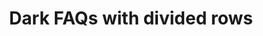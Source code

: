 ---
title: Dark FAQs with divided rows
category: Marketing
paid: true
isActive: true
ltr: {"vue":{"vueCss":[],"vueTail":[]},"preview":"function App() {\n\n    const faqsList = [\n        {\n            q: \"What are some random questions to ask?\",\n            a: \"That's exactly the reason we created this random question generator. There are hundreds of random questions to choose from so you're able to find the perfect random question.\"\n        },\n        {\n            q: \"Do you include common questions?\",\n            a: \"This generator doesn't include most common questions. The thought is that you can come up with common questions on your own so most of the questions in this generator.\"\n        },\n        {\n            q: \"Can I use this for 21 questions?\",\n            a: \"Yes! there are two ways that you can use this question generator depending on what you're after. You can indicate that you want 21 questions generated.\"\n        },\n        {\n            q: \"Are these questions for girls or for boys?\",\n            a: \"The questions in this generator are gender neutral and can be used to ask either male of females (or any other gender the person identifies with).\"\n        },\n        {\n            q: \"What do you wish you had more talent doing?\",\n            a: \"If you've been searching for a way to get random questions, you've landed on the correct webpage. We created the Random Question Generator to ask you as many random questions as your heart desires.\"\n        }\n    ]\n\n    return (\n        <section className='py-14 bg-gray-800'>\n            <div className=\"max-w-screen-xl mx-auto px-4 gap-12 md:flex md:px-8\">\n                <div className='flex-1'>\n                    <div className=\"max-w-lg\">\n                        <h3 className='font-semibold text-cyan-400'>\n                            Frequently asked questions\n                        </h3>\n                        <p className='mt-3 text-white text-3xl font-extrabold sm:text-4xl'>\n                            All information you need to know\n                        </p>\n                    </div>\n                </div>\n                <div className='flex-1 mt-12 md:mt-0'>\n                    <ul className='space-y-4 divide-y divide-gray-700'>\n                        {faqsList.map((item, idx) => (\n                            <li\n                                className=\"py-5\"\n                                key={idx}>\n                                <summary\n                                    className=\"flex items-center justify-between font-semibold text-gray-200\">\n                                    {item.q}\n                                </summary>\n                                <p\n                                    dangerouslySetInnerHTML={{ __html: item.a }}\n                                    className='mt-3 text-gray-300 leading-relaxed'>\n                                </p>\n                            </li>\n                        ))}\n                    </ul>\n                </div>\n            </div>\n        </section>\n    );\n};","react":{"jsxCss":[],"jsxTail":[{"code":"export default () => {\n\n    const faqsList = [\n        {\n            q: \"What are some random questions to ask?\",\n            a: \"That's exactly the reason we created this random question generator. There are hundreds of random questions to choose from so you're able to find the perfect random question.\"\n        },\n        {\n            q: \"Do you include common questions?\",\n            a: \"This generator doesn't include most common questions. The thought is that you can come up with common questions on your own so most of the questions in this generator.\"\n        },\n        {\n            q: \"Can I use this for 21 questions?\",\n            a: \"Yes! there are two ways that you can use this question generator depending on what you're after. You can indicate that you want 21 questions generated.\"\n        },\n        {\n            q: \"Are these questions for girls or for boys?\",\n            a: \"The questions in this generator are gender neutral and can be used to ask either male of females (or any other gender the person identifies with).\"\n        },\n        {\n            q: \"What do you wish you had more talent doing?\",\n            a: \"If you've been searching for a way to get random questions, you've landed on the correct webpage. We created the Random Question Generator to ask you as many random questions as your heart desires.\"\n        }\n    ]\n\n    return (\n        <section className='py-14 bg-gray-800'>\n            <div className=\"max-w-screen-xl mx-auto px-4 gap-12 md:flex md:px-8\">\n                <div className='flex-1'>\n                    <div className=\"max-w-lg\">\n                        <h3 className='font-semibold text-cyan-400'>\n                            Frequently asked questions\n                        </h3>\n                        <p className='mt-3 text-white text-3xl font-extrabold sm:text-4xl'>\n                            All information you need to know\n                        </p>\n                    </div>\n                </div>\n                <div className='flex-1 mt-12 md:mt-0'>\n                    <ul className='space-y-4 divide-y divide-gray-700'>\n                        {faqsList.map((item, idx) => (\n                            <li\n                                className=\"py-5\"\n                                key={idx}>\n                                <summary\n                                    className=\"flex items-center justify-between font-semibold text-gray-200\">\n                                    {item.q}\n                                </summary>\n                                <p\n                                    dangerouslySetInnerHTML={{ __html: item.a }}\n                                    className='mt-3 text-gray-300 leading-relaxed'>\n                                </p>\n                            </li>\n                        ))}\n                    </ul>\n                </div>\n            </div>\n        </section>\n    );\n};","label":"App.jsx"}]}}
rtl: {"react":{"jsxTail":[{"label":"App.jsx","code":"export default () => {\n\n    const faqsList = [\n        {\n            q: \"ما هي بعض الأسئلة العشوائية التي يجب طرحها؟\",\n            a: \"هذا هو بالضبط سبب إنشاء مولد الأسئلة العشوائية هذا. هناك المئات من الأسئلة العشوائية للاختيار من بينها حتى تتمكن من العثور على السؤال العشوائي المثالي.\"\n        },\n        {\n            q: \"هل تقوم بتضمين أسئلة شائعة؟\",\n            a: \"لا يتضمن هذا المولد الأسئلة الأكثر شيوعًا. الفكرة هي أنه يمكنك طرح أسئلة شائعة بمفردك ، لذا فإن معظم الأسئلة في هذا المولد.\"\n        },\n        {\n            q: \"هل يمكنني استخدام هذا لـ 21 سؤالاً؟\",\n            a: \"نعم! هناك طريقتان يمكنك استخدام منشئ الأسئلة هذا بناءً على ما تبحث عنه. يمكنك الإشارة إلى أنك تريد إنشاء 21 سؤالاً.\"\n        },\n        {\n            q: \"هل هذه الأسئلة للفتيات أم للفتيان؟\",\n            a: \"الأسئلة في هذا المولد محايدة بين الجنسين ويمكن استخدامها لسؤال أي ذكر من الإناث (أو أي جنس آخر يحدده الشخص).\"\n        },\n        {\n            q: \"ماذا تتمنى لو كان لديك المزيد من المواهب تفعل؟\",\n            a: \"إذا كنت تبحث عن طريقة للحصول على أسئلة عشوائية ، فقد وصلت إلى صفحة الويب الصحيحة. لقد أنشأنا منشئ الأسئلة العشوائية لطرح العديد من الأسئلة العشوائية التي يرغبها قلبك.\"\n        }\n    ]\n\n    return (\n        <section className='py-14 bg-gray-800'>\n            <div className=\"max-w-screen-xl mx-auto px-4 gap-12 md:flex md:px-8\">\n                <div className='flex-1'>\n                    <div className=\"max-w-lg\">\n                        <h3 className='font-semibold text-cyan-400'>\n                            أسئلة متكررة\n                        </h3>\n                        <p className='mt-3 text-white text-3xl font-extrabold sm:text-4xl'>\n                            كل المعلومات التي تريد أن تعرفها\n                        </p>\n                    </div>\n                </div>\n                <div className='flex-1 mt-12 md:mt-0'>\n                    <ul className='space-y-4 divide-y divide-gray-700'>\n                        {faqsList.map((item, idx) => (\n                            <li\n                                className=\"py-5\"\n                                key={idx}>\n                                <summary\n                                    className=\"flex items-center justify-between font-semibold text-gray-200\">\n                                    {item.q}\n                                </summary>\n                                <p\n                                    dangerouslySetInnerHTML={{ __html: item.a }}\n                                    className='mt-3 text-gray-300 leading-relaxed'>\n                                </p>\n                            </li>\n                        ))}\n                    </ul>\n                </div>\n            </div>\n        </section>\n    )\n}"}],"jsxCss":[]},"preview":"function App() {\n\n    const faqsList = [\n        {\n            q: \"ما هي بعض الأسئلة العشوائية التي يجب طرحها؟\",\n            a: \"هذا هو بالضبط سبب إنشاء مولد الأسئلة العشوائية هذا. هناك المئات من الأسئلة العشوائية للاختيار من بينها حتى تتمكن من العثور على السؤال العشوائي المثالي.\"\n        },\n        {\n            q: \"هل تقوم بتضمين أسئلة شائعة؟\",\n            a: \"لا يتضمن هذا المولد الأسئلة الأكثر شيوعًا. الفكرة هي أنه يمكنك طرح أسئلة شائعة بمفردك ، لذا فإن معظم الأسئلة في هذا المولد.\"\n        },\n        {\n            q: \"هل يمكنني استخدام هذا لـ 21 سؤالاً؟\",\n            a: \"نعم! هناك طريقتان يمكنك استخدام منشئ الأسئلة هذا بناءً على ما تبحث عنه. يمكنك الإشارة إلى أنك تريد إنشاء 21 سؤالاً.\"\n        },\n        {\n            q: \"هل هذه الأسئلة للفتيات أم للفتيان؟\",\n            a: \"الأسئلة في هذا المولد محايدة بين الجنسين ويمكن استخدامها لسؤال أي ذكر من الإناث (أو أي جنس آخر يحدده الشخص).\"\n        },\n        {\n            q: \"ماذا تتمنى لو كان لديك المزيد من المواهب تفعل؟\",\n            a: \"إذا كنت تبحث عن طريقة للحصول على أسئلة عشوائية ، فقد وصلت إلى صفحة الويب الصحيحة. لقد أنشأنا منشئ الأسئلة العشوائية لطرح العديد من الأسئلة العشوائية التي يرغبها قلبك.\"\n        }\n    ]\n\n    return (\n        <section className='py-14 bg-gray-800'>\n            <div className=\"max-w-screen-xl mx-auto px-4 gap-12 md:flex md:px-8\">\n                <div className='flex-1'>\n                    <div className=\"max-w-lg\">\n                        <h3 className='font-semibold text-cyan-400'>\n                            أسئلة متكررة\n                        </h3>\n                        <p className='mt-3 text-white text-3xl font-extrabold sm:text-4xl'>\n                            كل المعلومات التي تريد أن تعرفها\n                        </p>\n                    </div>\n                </div>\n                <div className='flex-1 mt-12 md:mt-0'>\n                    <ul className='space-y-4 divide-y divide-gray-700'>\n                        {faqsList.map((item, idx) => (\n                            <li\n                                className=\"py-5\"\n                                key={idx}>\n                                <summary\n                                    className=\"flex items-center justify-between font-semibold text-gray-200\">\n                                    {item.q}\n                                </summary>\n                                <p\n                                    dangerouslySetInnerHTML={{ __html: item.a }}\n                                    className='mt-3 text-gray-300 leading-relaxed'>\n                                </p>\n                            </li>\n                        ))}\n                    </ul>\n                </div>\n            </div>\n        </section>\n    )\n}","vue":{"vueTail":[],"vueCss":[]}}
slug: /faqs
id: bdc2eb5e-ae51-42a0-ab7a-889e74f80cc3
created_at: 1670157059114
---